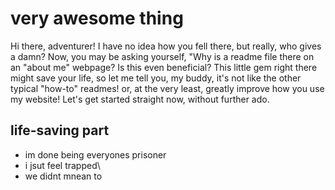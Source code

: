 # very awesome thing

Hi there, adventurer! I have no idea how you fell there, but really, who gives a damn? Now, you may be asking yourself, "Why is a readme file there on an "about me" webpage? Is this even beneficial? This little gem right there might save your life, so let me tell you, my buddy, it's not like the other typical "how-to" readmes! or, at the very least, greatly improve how you use my website! Let's get started straight now, without further ado.

## life-saving part
- im done being everyones prisoner
- i jsut feel trapped\
- we didnt mnean to
